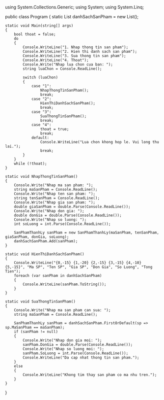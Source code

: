 using System.Collections.Generic;
using System;
using System.Linq;

public class Program
{
    static List<SanPhamThanhLy> danhSachSanPham = new List<SanPhamThanhLy>();

    static void Main(string[] args)
    {
        bool thoat = false;
        do
        {
            Console.WriteLine("1. Nhap thong tin san pham");
            Console.WriteLine("2. Hien thi danh sach san pham");
            Console.WriteLine("3. Sua thong tin san pham");
            Console.WriteLine("4. Thoat");
            Console.Write("Nhap lua chon cua ban: ");
            string luaChon = Console.ReadLine();

            switch (luaChon)
            {
                case "1":
                    NhapThongTinSanPham();
                    break;
                case "2":
                    HienThiDanhSachSanPham();
                    break;
                case "3":
                    SuaThongTinSanPham();
                    break;
                case "4":
                    thoat = true;
                    break;
                default:
                    Console.WriteLine("Lua chon khong hop le. Vui long thu lai.");
                    break;
            }
        }
        while (!thoat);
    }

    static void NhapThongTinSanPham()
    {
        Console.Write("Nhap ma san pham: ");
        string maSanPham = Console.ReadLine();
        Console.Write("Nhap ten san pham: ");
        string tenSanPham = Console.ReadLine();
        Console.Write("Nhap gia san pham: ");
        double giaSanPham = double.Parse(Console.ReadLine());
        Console.Write("Nhap don gia: ");
        double donGia = double.Parse(Console.ReadLine());
        Console.Write("Nhap so luong: ");
        int soLuong = int.Parse(Console.ReadLine());

        SanPhamThanhLy sanPham = new SanPhamThanhLy(maSanPham, tenSanPham, giaSanPham, donGia, soLuong);
        danhSachSanPham.Add(sanPham);
    }

    static void HienThiDanhSachSanPham()
    {
        Console.WriteLine("{0,-15} {1,-20} {2,-15} {3,-15} {4,-10} {5,-15}", "Ma SP", "Ten SP", "Gia SP", "Don Gia", "So Luong", "Tong Tien");
        foreach (var sanPham in danhSachSanPham)
        {
            Console.WriteLine(sanPham.ToString());
        }
    }

    static void SuaThongTinSanPham()
    {
        Console.Write("Nhap ma san pham can sua: ");
        string maSanPham = Console.ReadLine();

        SanPhamThanhLy sanPham = danhSachSanPham.FirstOrDefault(sp => sp.MaSanPham == maSanPham);
        if (sanPham != null)
        {
            Console.Write("Nhap don gia moi: ");
            sanPham.DonGia = double.Parse(Console.ReadLine());
            Console.Write("Nhap so luong moi: ");
            sanPham.SoLuong = int.Parse(Console.ReadLine());
            Console.WriteLine("Da cap nhat thong tin san pham.");
        }
        else
        {
            Console.WriteLine("Khong tim thay san pham co ma nhu tren.");
        }
    }
}
